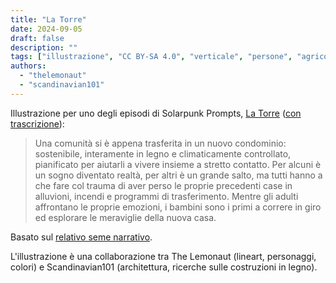 ```yaml
---
title: "La Torre"
date: 2024-09-05
draft: false
description: ""
tags: ["illustrazione", "CC BY-SA 4.0", "verticale", "persone", "agricoltura", "solare", "trasporti", "città", "generazione", "residenziale"]
authors:
  - "thelemonaut"
  - "scandinavian101"
---
```


Illustrazione per uno degli episodi di Solarpunk Prompts, [La Torre](https://podcast.tomasino.org/@SolarpunkPrompts/episodes/the-tower) ([con trascrizione](https://wiki.tomasino.org/writing/Solarpunk-Prompts---The-Tower)):

> Una comunità si è appena trasferita in un nuovo condominio: sostenibile, interamente in legno e climaticamente controllato, pianificato per aiutarli a vivere insieme a stretto contatto. Per alcuni è un sogno diventato realtà, per altri è un grande salto, ma tutti hanno a che fare col trauma di aver perso le proprie precedenti case in alluvioni, incendi e programmi di trasferimento. Mentre gli adulti affrontano le proprie emozioni, i bambini sono i primi a correre in giro ed esplorare le meraviglie della nuova casa.

Basato sul [relativo seme narrativo](/it/seeds/the-tower).

L'illustrazione è una collaborazione tra The Lemonaut (lineart, personaggi, colori) e Scandinavian101 (architettura, ricerche sulle costruzioni in legno).

